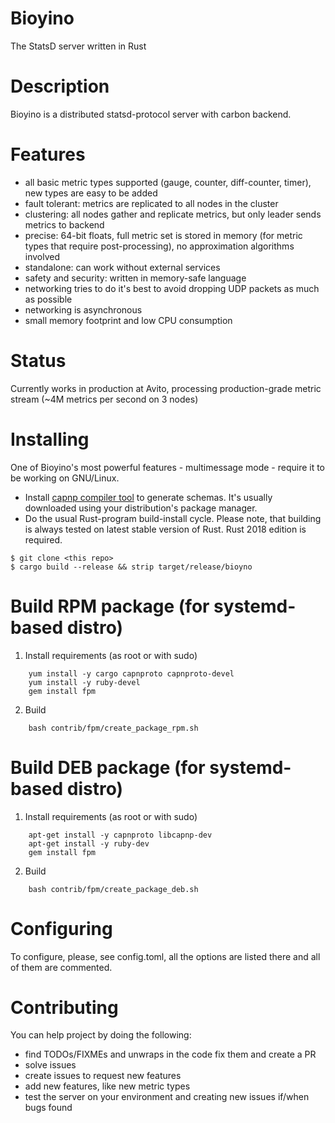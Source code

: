# Bioyino #
The StatsD server written in Rust

# Description #
Bioyino is a distributed statsd-protocol server with carbon backend.

# Features #

* all basic metric types supported (gauge, counter, diff-counter, timer), new types are easy to be added
* fault tolerant: metrics are replicated to all nodes in the cluster
* clustering: all nodes gather and replicate metrics, but only leader sends metrics to backend
* precise: 64-bit floats, full metric set is stored in memory (for metric types that require post-processing), no approximation algorithms involved
* standalone: can work without external services
* safety and security: written in memory-safe language
* networking tries to do it's best to avoid dropping UDP packets as much as possible
* networking is asynchronous
* small memory footprint and low CPU consumption

# Status #
Currently works in production at Avito, processing production-grade metric stream (~4M metrics per second on 3 nodes)

# Installing #
One of Bioyino's most powerful features - multimessage mode - require it to be working on GNU/Linux.

* Install [capnp compiler tool](https://capnproto.org/install.html) to generate schemas. It's usually downloaded using your distribution's package manager.
* Do the usual Rust-program build-install cycle. Please note, that building is always tested on latest stable version of Rust. Rust 2018 edition is required.

```
$ git clone <this repo>
$ cargo build --release && strip target/release/bioyno
```
# Build RPM package (for systemd-based distro)

1.  Install requirements (as root or with sudo)
```
    yum install -y cargo capnproto capnproto-devel
    yum install -y ruby-devel
    gem install fpm
```

2.  Build
```
    bash contrib/fpm/create_package_rpm.sh
```

# Build DEB package (for systemd-based distro)

1.  Install requirements (as root or with sudo)
```
    apt-get install -y capnproto libcapnp-dev
    apt-get install -y ruby-dev
    gem install fpm
```

2.  Build
```
    bash contrib/fpm/create_package_deb.sh
```

# Configuring #
To configure, please, see config.toml, all the options are listed there and all of them are commented.

# Contributing #

You can help project by doing the following:
* find TODOs/FIXMEs and unwraps in the code fix them and create a PR
* solve issues
* create issues to request new features
* add new features, like new metric types
* test the server on your environment and creating new issues if/when bugs found
